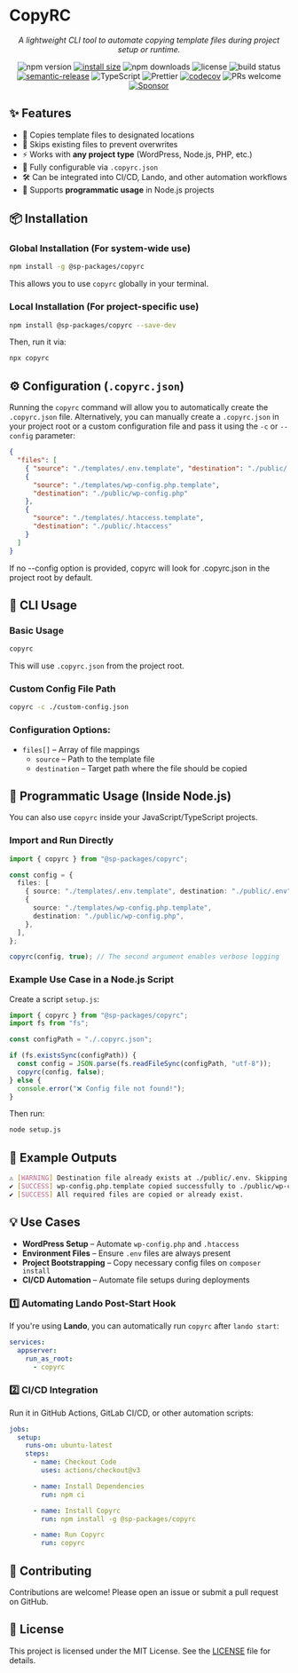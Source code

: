 # **CopyRC**

<p align="center"><i>A lightweight CLI tool to automate copying template files during project setup or runtime.</i></p>

<p align="center">
  <img src="https://img.shields.io/npm/v/@sp-packages/copyrc" alt="npm version">
  <a href="https://packagephobia.com/result?p=@sp-packages/copyrc"><img src="https://packagephobia.com/badge?p=@sp-packages/copyrc" alt="install size"></a>
  <img src="https://img.shields.io/npm/dw/@sp-packages/copyrc" alt="npm downloads">
  <img src="https://img.shields.io/npm/l/@sp-packages/copyrc" alt="license">
  <img src="https://github.com/SP-Packages/copyrc/actions/workflows/release.yml/badge.svg" alt="build status">
  <a href="https://github.com/semantic-release/semantic-release"><img src="https://img.shields.io/badge/semantic--release-conventionalcommits-e10079?logo=semantic-release" alt="semantic-release"></a>
  <img src="https://img.shields.io/badge/Made%20with-TypeScript-blue.svg" alt="TypeScript">
  <img src="https://img.shields.io/badge/code_style-prettier-ff69b4.svg" alt="Prettier">
  <a href="https://codecov.io/gh/SP-Packages/copyrc"><img src="https://codecov.io/gh/SP-Packages/copyrc/graph/badge.svg?token=60X95UNTQL" alt="codecov"></a>
  <img src="https://img.shields.io/badge/PRs-welcome-brightgreen.svg" alt="PRs welcome">
   <a href="https://github.com/sponsors/iamsenthilprabu"><img src="https://img.shields.io/badge/Sponsor-%E2%9D%A4-pink?logo=github" alt="Sponsor"></a>
</p>

## **✨ Features**

- 📂 Copies template files to designated locations
- 🔄 Skips existing files to prevent overwrites
- ⚡ Works with **any project type** (WordPress, Node.js, PHP, etc.)
- 🔧 Fully configurable via `.copyrc.json`
- 🛠️ Can be integrated into CI/CD, Lando, and other automation workflows
- 📜 Supports **programmatic usage** in Node.js projects

## **📦 Installation**

### **Global Installation** (For system-wide use)

```sh
npm install -g @sp-packages/copyrc
```

This allows you to use `copyrc` globally in your terminal.

### **Local Installation** (For project-specific use)

```sh
npm install @sp-packages/copyrc --save-dev
```

Then, run it via:

```sh
npx copyrc
```

## **⚙️ Configuration (`.copyrc.json`)**

Running the `copyrc` command will allow you to automatically create the `.copyrc.json` file. Alternatively, you can manually create a `.copyrc.json` in your project root or a custom configuration file and pass it using the `-c` or `--config` parameter:

```json
{
  "files": [
    { "source": "./templates/.env.template", "destination": "./public/.env" },
    {
      "source": "./templates/wp-config.php.template",
      "destination": "./public/wp-config.php"
    },
    {
      "source": "./templates/.htaccess.template",
      "destination": "./public/.htaccess"
    }
  ]
}
```

If no --config option is provided, copyrc will look for .copyrc.json in the project root by default.

## **🚀 CLI Usage**

### **Basic Usage**

```sh
copyrc
```

This will use `.copyrc.json` from the project root.

### **Custom Config File Path**

```sh
copyrc -c ./custom-config.json
```

### **Configuration Options:**

- `files[]` – Array of file mappings
  - `source` – Path to the template file
  - `destination` – Target path where the file should be copied

## **📜 Programmatic Usage (Inside Node.js)**

You can also use `copyrc` inside your JavaScript/TypeScript projects.

### **Import and Run Directly**

```ts
import { copyrc } from "@sp-packages/copyrc";

const config = {
  files: [
    { source: "./templates/.env.template", destination: "./public/.env" },
    {
      source: "./templates/wp-config.php.template",
      destination: "./public/wp-config.php",
    },
  ],
};

copyrc(config, true); // The second argument enables verbose logging
```

### **Example Use Case in a Node.js Script**

Create a script `setup.js`:

```ts
import { copyrc } from "@sp-packages/copyrc";
import fs from "fs";

const configPath = "./.copyrc.json";

if (fs.existsSync(configPath)) {
  const config = JSON.parse(fs.readFileSync(configPath, "utf-8"));
  copyrc(config, false);
} else {
  console.error("❌ Config file not found!");
}
```

Then run:

```sh
node setup.js
```

## **🎯 Example Outputs**

```sh
⚠ [WARNING] Destination file already exists at ./public/.env. Skipping.
✔ [SUCCESS] wp-config.php.template copied successfully to ./public/wp-config.php
✔ [SUCCESS] All required files are copied or already exist.
```

## **💡 Use Cases**

- **WordPress Setup** – Automate `wp-config.php` and `.htaccess`
- **Environment Files** – Ensure `.env` files are always present
- **Project Bootstrapping** – Copy necessary config files on `composer install`
- **CI/CD Automation** – Automate file setups during deployments

### **1️⃣ Automating Lando Post-Start Hook**

If you're using **Lando**, you can automatically run `copyrc` after `lando start`:

```yaml
services:
  appserver:
    run_as_root:
      - copyrc
```

### **2️⃣ CI/CD Integration**

Run it in GitHub Actions, GitLab CI/CD, or other automation scripts:

```yaml
jobs:
  setup:
    runs-on: ubuntu-latest
    steps:
      - name: Checkout Code
        uses: actions/checkout@v3

      - name: Install Dependencies
        run: npm ci

      - name: Install Copyrc
        run: npm install -g @sp-packages/copyrc

      - name: Run Copyrc
        run: copyrc
```

## **🤝 Contributing**

Contributions are welcome! Please open an issue or submit a pull request on GitHub.

## **📜 License**

This project is licensed under the MIT License. See the [LICENSE](LICENSE) file for details.
